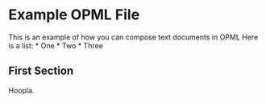 # Example OPML File
  This is an example of how you can compose text documents in OPML
  Here is a list:
    * One
    * Two
    * Three
## First Section
  Hoopla.

